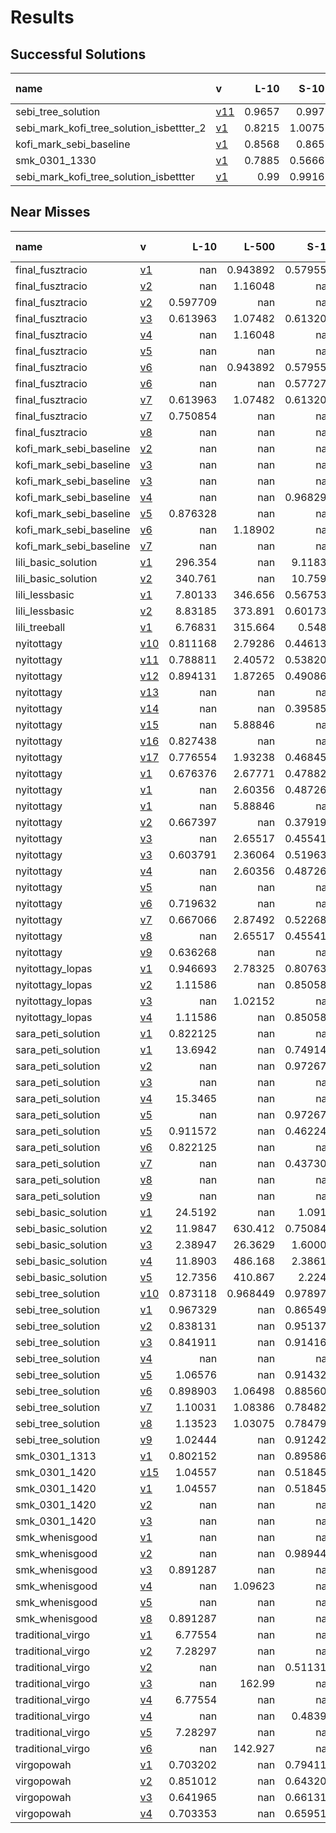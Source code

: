 # Results

## Successful Solutions

| name                                     | v                           |   L-10 |   S-10 |   L-500 |   S-1000 |   XL-5000 |   Total time |
|:-----------------------------------------|:----------------------------|-------:|-------:|--------:|---------:|----------:|-------------:|
| sebi_tree_solution                       | [v11](../../commit/f5184f4) | 0.9657 | 0.997  |  1.0262 |   0.9053 |    2.9965 |       6.8908 |
| sebi_mark_kofi_tree_solution_isbettter_2 | [v1](../../commit/86576c8)  | 0.8215 | 1.0075 |  1.1704 |   1.18   |    2.8261 |       7.0055 |
| kofi_mark_sebi_baseline                  | [v1](../../commit/06a569a)  | 0.8568 | 0.865  |  1.0055 |   0.9832 |    3.3097 |       7.0201 |
| smk_0301_1330                            | [v1](../../commit/0e79b0d)  | 0.7885 | 0.5666 |  0.9555 |   1.0092 |    3.971  |       7.2907 |
| sebi_mark_kofi_tree_solution_isbettter   | [v1](../../commit/a6bdaac)  | 0.99   | 0.9916 |  0.9256 |   1.0083 |    3.7755 |       7.6911 |

## Near Misses

| name                    | v                           |       L-10 |      L-500 |       S-10 |     S-1000 |   XL-5000 |
|:------------------------|:----------------------------|-----------:|-----------:|-----------:|-----------:|----------:|
| final_fusztracio        | [v1](../../commit/0a83a7f)  | nan        |   0.943892 |   0.579555 |   1.4439   | nan       |
| final_fusztracio        | [v2](../../commit/688b5bc)  | nan        |   1.16048  | nan        | nan        | nan       |
| final_fusztracio        | [v2](../../commit/b0cfedc)  |   0.597709 | nan        | nan        | nan        | nan       |
| final_fusztracio        | [v3](../../commit/4698f48)  |   0.613963 |   1.07482  |   0.613203 |   0.981021 | nan       |
| final_fusztracio        | [v4](../../commit/688b5bc)  | nan        |   1.16048  | nan        | nan        | nan       |
| final_fusztracio        | [v5](../../commit/f1e0e9c)  | nan        | nan        | nan        |   0.993954 | nan       |
| final_fusztracio        | [v6](../../commit/0a83a7f)  | nan        |   0.943892 |   0.579555 |   1.4439   | nan       |
| final_fusztracio        | [v6](../../commit/d6182c8)  | nan        | nan        |   0.577277 | nan        | nan       |
| final_fusztracio        | [v7](../../commit/4698f48)  |   0.613963 |   1.07482  |   0.613203 |   0.981021 | nan       |
| final_fusztracio        | [v7](../../commit/7477e96)  |   0.750854 | nan        | nan        | nan        | nan       |
| final_fusztracio        | [v8](../../commit/c492538)  | nan        | nan        | nan        | nan        | nan       |
| kofi_mark_sebi_baseline | [v2](../../commit/f456ade)  | nan        | nan        | nan        |   1.00359  | nan       |
| kofi_mark_sebi_baseline | [v3](../../commit/4698f48)  | nan        | nan        | nan        | nan        |   2.98413 |
| kofi_mark_sebi_baseline | [v3](../../commit/4f45dc4)  | nan        | nan        | nan        |   0.975633 | nan       |
| kofi_mark_sebi_baseline | [v4](../../commit/7f5200c)  | nan        | nan        |   0.968297 | nan        | nan       |
| kofi_mark_sebi_baseline | [v5](../../commit/8232bf7)  |   0.876328 | nan        | nan        | nan        | nan       |
| kofi_mark_sebi_baseline | [v6](../../commit/8a76649)  | nan        |   1.18902  | nan        | nan        | nan       |
| kofi_mark_sebi_baseline | [v7](../../commit/4698f48)  | nan        | nan        | nan        | nan        |   2.98413 |
| lili_basic_solution     | [v1](../../commit/07a3e46)  | 296.354    | nan        |   9.11836  | 717.327    | nan       |
| lili_basic_solution     | [v2](../../commit/22adf02)  | 340.761    | nan        |  10.7591   | 729.522    | nan       |
| lili_lessbasic          | [v1](../../commit/be983ae)  |   7.80133  | 346.656    |   0.567538 |  15.4641   | nan       |
| lili_lessbasic          | [v2](../../commit/dbd5cee)  |   8.83185  | 373.891    |   0.601737 |  18.5616   | nan       |
| lili_treeball           | [v1](../../commit/926c62b)  |   6.76831  | 315.664    |   0.5484   |  17.0279   | nan       |
| nyitottagy              | [v10](../../commit/71f3fa1) |   0.811168 |   2.79286  |   0.446137 |   0.444939 | nan       |
| nyitottagy              | [v11](../../commit/2d97273) |   0.788811 |   2.40572  |   0.538201 |   0.51477  | nan       |
| nyitottagy              | [v12](../../commit/65d203d) |   0.894131 |   1.87265  |   0.490864 |   0.537133 | nan       |
| nyitottagy              | [v13](../../commit/5c8bf09) | nan        | nan        | nan        |   0.491786 | nan       |
| nyitottagy              | [v14](../../commit/94bbeed) | nan        | nan        |   0.395857 | nan        | nan       |
| nyitottagy              | [v15](../../commit/a9a545f) | nan        |   5.88846  | nan        | nan        | nan       |
| nyitottagy              | [v16](../../commit/92dfadb) |   0.827438 | nan        | nan        | nan        | nan       |
| nyitottagy              | [v17](../../commit/365bf3c) |   0.776554 |   1.93238  |   0.468453 |   0.500131 | nan       |
| nyitottagy              | [v1](../../commit/265c45e)  |   0.676376 |   2.67771  |   0.478823 |   0.515898 | nan       |
| nyitottagy              | [v1](../../commit/5b6ba66)  | nan        |   2.60356  |   0.487263 | nan        | nan       |
| nyitottagy              | [v1](../../commit/a9a545f)  | nan        |   5.88846  | nan        | nan        | nan       |
| nyitottagy              | [v2](../../commit/788323f)  |   0.667397 | nan        |   0.379194 |   0.452332 | nan       |
| nyitottagy              | [v3](../../commit/292e28f)  | nan        |   2.65517  |   0.455418 |   0.506347 | nan       |
| nyitottagy              | [v3](../../commit/c8ad45c)  |   0.603791 |   2.36064  |   0.519632 |   0.448809 | nan       |
| nyitottagy              | [v4](../../commit/5b6ba66)  | nan        |   2.60356  |   0.487263 | nan        | nan       |
| nyitottagy              | [v5](../../commit/191e932)  | nan        | nan        | nan        |   0.497181 | nan       |
| nyitottagy              | [v6](../../commit/70d4d85)  |   0.719632 | nan        | nan        | nan        | nan       |
| nyitottagy              | [v7](../../commit/9104e6b)  |   0.667066 |   2.87492  |   0.522681 |   0.652182 | nan       |
| nyitottagy              | [v8](../../commit/292e28f)  | nan        |   2.65517  |   0.455418 |   0.506347 | nan       |
| nyitottagy              | [v9](../../commit/bb26b41)  |   0.636268 | nan        | nan        | nan        | nan       |
| nyitottagy_lopas        | [v1](../../commit/0b6a733)  |   0.946693 |   2.78325  |   0.807631 |   1.02     | nan       |
| nyitottagy_lopas        | [v2](../../commit/688b5bc)  |   1.11586  | nan        |   0.850581 |   0.790691 | nan       |
| nyitottagy_lopas        | [v3](../../commit/3b87491)  | nan        |   1.02152  | nan        | nan        | nan       |
| nyitottagy_lopas        | [v4](../../commit/688b5bc)  |   1.11586  | nan        |   0.850581 |   0.790691 | nan       |
| sara_peti_solution      | [v1](../../commit/0a83a7f)  |   0.822125 | nan        | nan        | nan        | nan       |
| sara_peti_solution      | [v1](../../commit/9ce26a5)  |  13.6942   | nan        |   0.749142 |  15.8852   | nan       |
| sara_peti_solution      | [v2](../../commit/7b58782)  | nan        | nan        |   0.972676 | nan        | nan       |
| sara_peti_solution      | [v3](../../commit/0fdef72)  | nan        | nan        | nan        |  15.869    | nan       |
| sara_peti_solution      | [v4](../../commit/fe495da)  |  15.3465   | nan        | nan        | nan        | nan       |
| sara_peti_solution      | [v5](../../commit/7b58782)  | nan        | nan        |   0.972676 | nan        | nan       |
| sara_peti_solution      | [v5](../../commit/93d98de)  |   0.911572 | nan        |   0.462245 |   2.30825  | nan       |
| sara_peti_solution      | [v6](../../commit/0a83a7f)  |   0.822125 | nan        | nan        | nan        | nan       |
| sara_peti_solution      | [v7](../../commit/ae1246d)  | nan        | nan        |   0.437308 | nan        | nan       |
| sara_peti_solution      | [v8](../../commit/76cb209)  | nan        | nan        | nan        |   2.76557  | nan       |
| sara_peti_solution      | [v9](../../commit/3fb8d4d)  | nan        | nan        | nan        | nan        | nan       |
| sebi_basic_solution     | [v1](../../commit/eaca833)  |  24.5192   | nan        |   1.0919   |  41.5967   | nan       |
| sebi_basic_solution     | [v2](../../commit/3371540)  |  11.9847   | 630.412    |   0.750844 |  27.2496   | nan       |
| sebi_basic_solution     | [v3](../../commit/fe517a0)  |   2.38947  |  26.3629   |   1.60008  |   3.56721  | nan       |
| sebi_basic_solution     | [v4](../../commit/51edc94)  |  11.8903   | 486.168    |   2.38616  |  25.2112   | nan       |
| sebi_basic_solution     | [v5](../../commit/c1e2c40)  |  12.7356   | 410.867    |   2.2242   |  22.6535   | nan       |
| sebi_tree_solution      | [v10](../../commit/0ad7798) |   0.873118 |   0.968449 |   0.978978 |   0.750954 | nan       |
| sebi_tree_solution      | [v1](../../commit/c6e88f0)  |   0.967329 | nan        |   0.865493 |   0.885463 | nan       |
| sebi_tree_solution      | [v2](../../commit/987dfec)  |   0.838131 | nan        |   0.951378 |   1.39613  | nan       |
| sebi_tree_solution      | [v3](../../commit/e966f24)  |   0.841911 | nan        |   0.914166 |   0.940104 | nan       |
| sebi_tree_solution      | [v4](../../commit/b4221d7)  | nan        | nan        | nan        |   0.839791 | nan       |
| sebi_tree_solution      | [v5](../../commit/bba55ef)  |   1.06576  | nan        |   0.914325 |   0.924512 | nan       |
| sebi_tree_solution      | [v6](../../commit/6fb390f)  |   0.898903 |   1.06498  |   0.885609 |   0.986124 | nan       |
| sebi_tree_solution      | [v7](../../commit/1315fff)  |   1.10031  |   1.08386  |   0.784823 |   0.815491 | nan       |
| sebi_tree_solution      | [v8](../../commit/d1d2cbe)  |   1.13523  |   1.03075  |   0.784795 |   1.13577  | nan       |
| sebi_tree_solution      | [v9](../../commit/4a92f55)  |   1.02444  | nan        |   0.912425 |   0.836722 | nan       |
| smk_0301_1313           | [v1](../../commit/47857a0)  |   0.802152 | nan        |   0.895867 |   1.0126   | nan       |
| smk_0301_1420           | [v15](../../commit/a9a545f) |   1.04557  | nan        |   0.518456 |   1.06082  | nan       |
| smk_0301_1420           | [v1](../../commit/a9a545f)  |   1.04557  | nan        |   0.518456 |   1.06082  | nan       |
| smk_0301_1420           | [v2](../../commit/adc72be)  | nan        | nan        | nan        | nan        | nan       |
| smk_0301_1420           | [v3](../../commit/e45d899)  | nan        | nan        | nan        | nan        | nan       |
| smk_whenisgood          | [v1](../../commit/1791b69)  | nan        | nan        | nan        |   1.08504  | nan       |
| smk_whenisgood          | [v2](../../commit/cdeae11)  | nan        | nan        |   0.989448 | nan        | nan       |
| smk_whenisgood          | [v3](../../commit/292e28f)  |   0.891287 | nan        | nan        | nan        | nan       |
| smk_whenisgood          | [v4](../../commit/12cd623)  | nan        |   1.09623  | nan        | nan        | nan       |
| smk_whenisgood          | [v5](../../commit/7d82fcf)  | nan        | nan        | nan        | nan        |   2.89268 |
| smk_whenisgood          | [v8](../../commit/292e28f)  |   0.891287 | nan        | nan        | nan        | nan       |
| traditional_virgo       | [v1](../../commit/5b6ba66)  |   6.77554  | nan        | nan        |   7.1553   | nan       |
| traditional_virgo       | [v2](../../commit/7b58782)  |   7.28297  | nan        | nan        |   8.53946  | nan       |
| traditional_virgo       | [v2](../../commit/f13d3e5)  | nan        | nan        |   0.511317 | nan        | nan       |
| traditional_virgo       | [v3](../../commit/dbdd9ce)  | nan        | 162.99     | nan        | nan        | nan       |
| traditional_virgo       | [v4](../../commit/5b6ba66)  |   6.77554  | nan        | nan        |   7.1553   | nan       |
| traditional_virgo       | [v4](../../commit/b932659)  | nan        | nan        |   0.48392  | nan        | nan       |
| traditional_virgo       | [v5](../../commit/7b58782)  |   7.28297  | nan        | nan        |   8.53946  | nan       |
| traditional_virgo       | [v6](../../commit/eae156a)  | nan        | 142.927    | nan        | nan        | nan       |
| virgopowah              | [v1](../../commit/2dbc7e7)  |   0.703202 | nan        |   0.794111 |   0.628813 | nan       |
| virgopowah              | [v2](../../commit/4d03f1c)  |   0.851012 | nan        |   0.643208 |   0.733836 | nan       |
| virgopowah              | [v3](../../commit/04cd313)  |   0.641965 | nan        |   0.661314 |   0.800964 | nan       |
| virgopowah              | [v4](../../commit/e317489)  |   0.703353 | nan        |   0.659514 |   0.718414 | nan       |